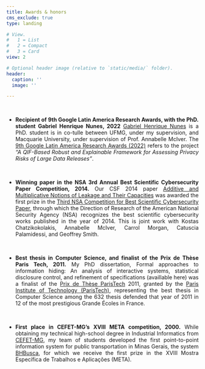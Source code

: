 ```yaml
---
title: Awards & honors
cms_exclude: true
type: landing

# View.
#   1 = List
#   2 = Compact
#   3 = Card
view: 2

# Optional header image (relative to `static/media/` folder).
header:
  caption: ''
  image: ''

---
```


<div style="text-align: justify"> 

  </br>

- **Recipient of 9th Google Latin America Research Awards, with the PhD. student Gabriel Henrique Nunes, 2022**
  [Gabriel Henrique Nunes](https://nunesgh.com/en/) is a PhD. student is in co-tulle between UFMG, under my supervision, and Macquarie University, under supervision of Prof. Annabelle McIver. The [9th Google Latin America Research Awards (2022)](https://blog.google/intl/pt-br/novidades/iniciativas/conheca-os-vencedores-do-premio-lara-2021-o-programa-de-bolsas-de-pesquisa-do-google/) refers to the project  *“A QIF-Based Robust and Explainable Framework for Assessing Privacy Risks of Large Data Releases”*.

  </br>

- **Winning paper in the NSA 3rd Annual Best Scientific Cybersecurity Paper Competition, 2014.**
  Our CSF 2014 paper [Additive and Multiplicative Notions of Leakage and Their Capacities](https://ieeexplore.ieee.org/document/6957119) was awarded the first prize in the [Third NSA Competition for Best Scientific Cybersecurity Paper](https://www.nsa.gov/Press-Room/Press-Releases-Statements/Press-Release-View/Article/1628902/nsa-announces-winner-of-annual-cybersecurity-research-paper-competition/), through which the Direction of Research of the American National Security Agency (NSA) recognizes the best scientific cybersecurity works published in the year of 2014. This is joint work with Kostas Chatzikokolakis, Annabelle McIver, Carrol Morgan, Catuscia Palamidessi, and Geoffrey Smith.

  </br>

- **Best thesis in Computer Science, and finalist of the Prix de Thèse Paris Tech, 2011.**
  My PhD dissertation, Formal approaches to information hiding: An analysis of interactive systems, statistical disclosure control, and refinement of specifications (availlable here) was a finalist of the [Prix de Thèse ParisTech](https://www.espci.psl.eu/?page=article-print&id_article=4022) 2011, granted by the [Paris Institute of Technology (ParisTech)](https://paristech.fr/), representing the best thesis in Computer Science among the 632 thesis defended that year of 2011 in 12 of the most prestigious Grande Écoles in France.

  </br>

- **First place in CEFET-MG’s XVIII META competition, 2000.**
  While obtaining my technical high-school degree in Industrial Informatics from [CEFET-MG](http://www.cefetmg.br/), my team of students developed the first point-to-point information system for public transportation in Minas Gerais, the system [BHBusca](../bhbusca), for which we receive the first prize in the XVIII Mostra Específica de Trabalhos e Aplicações (META).  

</div>
